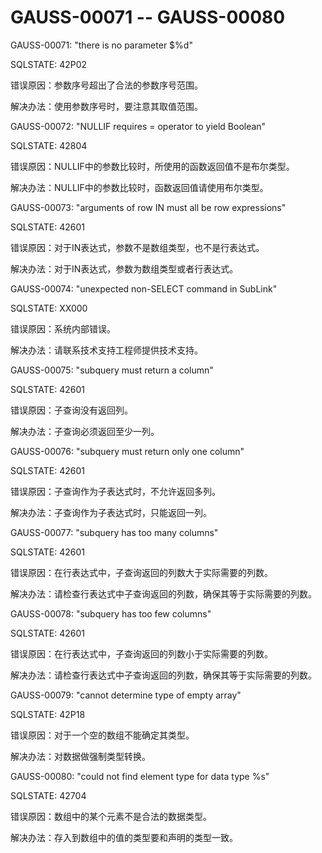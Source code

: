 # GAUSS-00071 -- GAUSS-00080<a name="ZH-CN_TOPIC_0302072624"></a>

GAUSS-00071: "there is no parameter $%d"

SQLSTATE: 42P02

错误原因：参数序号超出了合法的参数序号范围。

解决办法：使用参数序号时，要注意其取值范围。

GAUSS-00072: "NULLIF requires = operator to yield Boolean"

SQLSTATE: 42804

错误原因：NULLIF中的参数比较时，所使用的函数返回值不是布尔类型。

解决办法：NULLIF中的参数比较时，函数返回值请使用布尔类型。

GAUSS-00073: "arguments of row IN must all be row expressions"

SQLSTATE: 42601

错误原因：对于IN表达式，参数不是数组类型，也不是行表达式。

解决办法：对于IN表达式，参数为数组类型或者行表达式。

GAUSS-00074: "unexpected non-SELECT command in SubLink"

SQLSTATE: XX000

错误原因：系统内部错误。

解决办法：请联系技术支持工程师提供技术支持。

GAUSS-00075: "subquery must return a column"

SQLSTATE: 42601

错误原因：子查询没有返回列。

解决办法：子查询必须返回至少一列。

GAUSS-00076: "subquery must return only one column"

SQLSTATE: 42601

错误原因：子查询作为子表达式时，不允许返回多列。

解决办法：子查询作为子表达式时，只能返回一列。

GAUSS-00077: "subquery has too many columns"

SQLSTATE: 42601

错误原因：在行表达式中，子查询返回的列数大于实际需要的列数。

解决办法：请检查行表达式中子查询返回的列数，确保其等于实际需要的列数。

GAUSS-00078: "subquery has too few columns"

SQLSTATE: 42601

错误原因：在行表达式中，子查询返回的列数小于实际需要的列数。

解决办法：请检查行表达式中子查询返回的列数，确保其等于实际需要的列数。

GAUSS-00079: "cannot determine type of empty array"

SQLSTATE: 42P18

错误原因：对于一个空的数组不能确定其类型。

解决办法：对数据做强制类型转换。

GAUSS-00080: "could not find element type for data type %s"

SQLSTATE: 42704

错误原因：数组中的某个元素不是合法的数据类型。

解决办法：存入到数组中的值的类型要和声明的类型一致。

